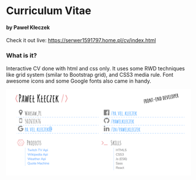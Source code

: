 # Curriculum Vitae
#### by Paweł Kłeczek

Check it out live:
https://serwer1591797.home.pl/cv/index.html

### What is it?

Interactive CV done with html and css only. It uses some RWD techniques like grid system (smilar to Bootstrap grid), and CSS3 media rule. Font awesome icons and some Google fonts also came in handy.

![alt tag](cv.png)

